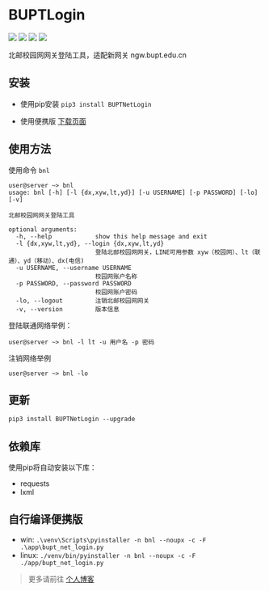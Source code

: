 # BUPTLogin
![](https://img.shields.io/badge/version-0.1.0-green.svg)
![](https://img.shields.io/github/stars/ingbyr/BUPTNetLogin.svg)
![](https://img.shields.io/github/forks/ingbyr/BUPTNetLogin.svg)
![](https://img.shields.io/github/issues/ingbyr/BUPTNetLogin.svg)

北邮校园网网关登陆工具，适配新网关 ngw.bupt.edu.cn


## 安装
- 使用pip安装   `pip3 install BUPTNetLogin`

- 使用便携版 [下载页面](https://github.com/ingbyr/BUPTNetLogin/releases)

## 使用方法
使用命令 `bnl`

```shell
user@server ~> bnl
usage: bnl [-h] [-l {dx,xyw,lt,yd}] [-u USERNAME] [-p PASSWORD] [-lo] [-v]

北邮校园网网关登陆工具

optional arguments:
  -h, --help            show this help message and exit
  -l {dx,xyw,lt,yd}, --login {dx,xyw,lt,yd}
                        登陆北邮校园网网关，LINE可用参数 xyw（校园网）、lt（联通）、yd（移动）、dx(电信)
  -u USERNAME, --username USERNAME
                        校园网账户名称
  -p PASSWORD, --password PASSWORD
                        校园网账户密码
  -lo, --logout         注销北邮校园网网关
  -v, --version         版本信息
```

登陆联通网络举例：
```shell
user@server ~> bnl -l lt -u 用户名 -p 密码
```

注销网络举例
```shell
user@server ~> bnl -lo
```


## 更新
```html
pip3 install BUPTNetLogin --upgrade
```


## 依赖库
使用pip将自动安装以下库：
- requests
- lxml


## 自行编译便携版
- win: `.\venv\Scripts\pyinstaller -n bnl --noupx -c -F .\app\bupt_net_login.py`
- linux: `./venv/bin/pyinstaller -n bnl --noupx -c -F ./app/bupt_net_login.py`


> 更多请前往 [个人博客](https://www.ingbyr.com)